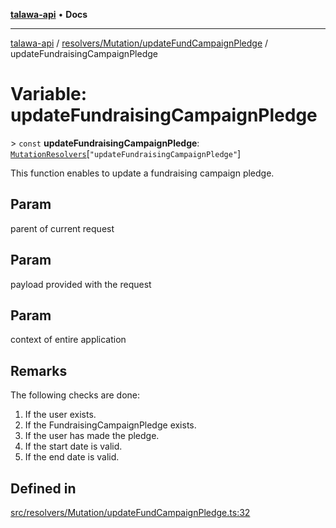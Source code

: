 [**talawa-api**](../../../../README.md) • **Docs**

***

[talawa-api](../../../../modules.md) / [resolvers/Mutation/updateFundCampaignPledge](../README.md) / updateFundraisingCampaignPledge

# Variable: updateFundraisingCampaignPledge

\> `const` **updateFundraisingCampaignPledge**: [`MutationResolvers`](../../../../types/generatedGraphQLTypes/type-aliases/MutationResolvers.md)\[`"updateFundraisingCampaignPledge"`\]

This function enables to update a fundraising campaign pledge.

## Param

parent of current request

## Param

payload provided with the request

## Param

context of entire application

## Remarks

The following checks are done:
1. If the user exists.
2. If the FundraisingCampaignPledge exists.
3. If the user has made the pledge.
4. If the start date is valid.
5. If the end date is valid.

## Defined in

[src/resolvers/Mutation/updateFundCampaignPledge.ts:32](https://github.com/PalisadoesFoundation/talawa-api/blob/a87b45a1c490c996c3a8a52e117ecbaa4742ef49/src/resolvers/Mutation/updateFundCampaignPledge.ts#L32)
